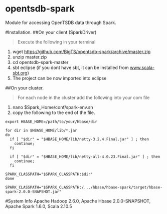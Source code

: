 opentsdb-spark
==============

Module for accessing OpenTSDB data through Spark.

#Installation.
##On your client (SparkDriver)
  >Execute the following in your terminal
  1. wget https://github.com/BigTS/opentsdb-spark/archive/master.zip
  2. unzip master.zip
  3. cd opentsdb-spark-master
  4. sbt eclipse (if you dont have sbt, it can be installed from www.scala-sbt.org)
  5. The project can be now imported into eclipse

##On your cluster.
  >For each node in the cluster add the following into your com file
  1. nano $Spark_Home/conf/spark-env.sh
  2. copy the following to the end of the file.
  
    export HBASE_HOME=/path/to/your/hbase/dir

    for dir in $HBASE_HOME/lib/*.jar
    do
      if [ "$dir" = "$HBASE_HOME/lib/netty-3.2.4.Final.jar" ] ; then
        continue;
      fi

      if [ "$dir" = "$HBASE_HOME/lib/netty-all-4.0.23.Final.jar" ] ; then
        continue;
      fi

    SPARK_CLASSPATH="$SPARK_CLASSPATH:$dir"
    done
    
    SPARK_CLASSPATH="$SPARK_CLASSPATH:/.../hbase/hbase-spark/target/hbase-spark-2.0.0-SNAPSHOT.jar"
#System Info
  Apache Hadoop 2.6.0, Apache Hbase 2.0.0-SNAPSHOT, Apache Spark 1.6.0, Scala 2.10.5



